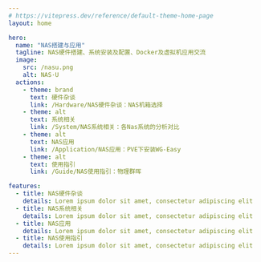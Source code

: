```yaml
---
# https://vitepress.dev/reference/default-theme-home-page
layout: home

hero:
  name: "NAS搭建与应用"
  tagline: NAS硬件搭建、系统安装及配置、Docker及虚拟机应用交流
  image:
    src: /nasu.png
    alt: NAS·U
  actions:
    - theme: brand
      text: 硬件杂谈
      link: /Hardware/NAS硬件杂谈：NAS机箱选择
    - theme: alt
      text: 系统相关
      link: /System/NAS系统相关：各Nas系统的分析对比
    - theme: alt
      text: NAS应用
      link: /Application/NAS应用：PVE下安装WG-Easy
    - theme: alt
      text: 使用指引
      link: /Guide/NAS使用指引：物理群晖

features:
  - title: NAS硬件杂谈
    details: Lorem ipsum dolor sit amet, consectetur adipiscing elit
  - title: NAS系统相关
    details: Lorem ipsum dolor sit amet, consectetur adipiscing elit
  - title: NAS应用
    details: Lorem ipsum dolor sit amet, consectetur adipiscing elit
  - title: NAS使用指引
    details: Lorem ipsum dolor sit amet, consectetur adipiscing elit
---
```


